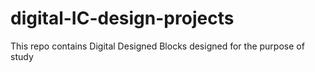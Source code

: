 # digital-IC-design-projects
This repo contains Digital Designed Blocks designed for the purpose of study
